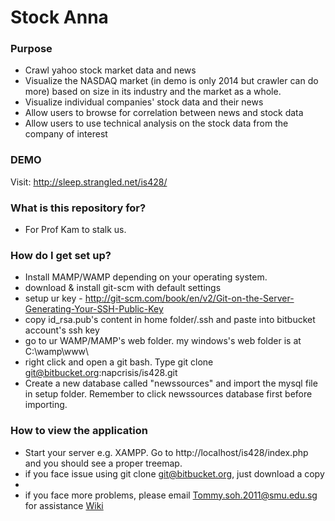 # Stock Anna #
### Purpose  ###
 - Crawl  yahoo stock market data and news
 - Visualize the NASDAQ market (in demo is only 2014 but crawler can do more) based on size in its industry and the market as a whole.
 - Visualize individual companies' stock data and their news
 - Allow users to browse for correlation between news and stock data
 - Allow users to use technical analysis on the stock data from the company of interest

### DEMO ###
Visit: http://sleep.strangled.net/is428/


### What is this repository for? ###

* For Prof Kam to stalk us.

### How do I get set up? ###

* Install MAMP/WAMP depending on your operating system.
* download & install git-scm with default settings
* setup ur key - http://git-scm.com/book/en/v2/Git-on-the-Server-Generating-Your-SSH-Public-Key
* copy id_rsa.pub's content in home folder/.ssh and paste into bitbucket account's ssh key
* go to ur WAMP/MAMP's web folder. my windows's web folder is at C:\wamp\www\
* right click and open a git bash. Type git clone git@bitbucket.org:napcrisis/is428.git
* Create a new database called "newssources" and import the mysql file in setup folder. Remember to click newssources database first before importing.

### How to view the application ###
* Start your server e.g. XAMPP. Go to http://localhost/is428/index.php and you should see a proper treemap. 
* if you face issue using git clone git@bitbucket.org, just download a copy
*
* if you face more problems, please email Tommy.soh.2011@smu.edu.sg for assistance
[Wiki](https://wiki.smu.edu.sg/1415t1is428/Anna%27s_kakia_Proposal)
